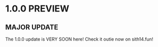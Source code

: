 # 1.0.0 PREVIEW
## MAJOR UPDATE
The 1.0.0 update is VERY SOON here! Check it outie now on sith14.fun!
